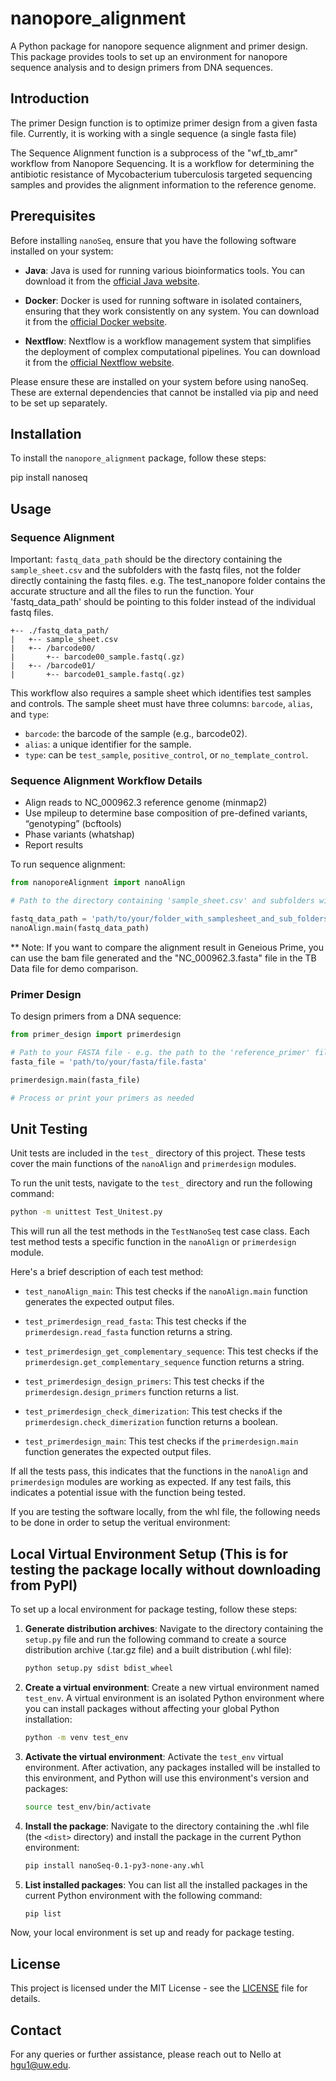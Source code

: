 
# nanopore_alignment

A Python package for nanopore sequence alignment and primer design. This package provides tools to set up an environment for nanopore sequence analysis and to design primers from DNA sequences.

## Introduction

The primer Design function is to optimize primer design from a given fasta file. Currently, it is working with a single sequence (a single fasta file)


The Sequence Alignment function is a subprocess of the "wf_tb_amr" workflow from Nanopore Sequencing. It is a workflow for determining the antibiotic resistance of Mycobacterium tuberculosis targeted sequencing samples and provides the alignment information to the reference genome.
## Prerequisites

Before installing `nanoSeq`, ensure that you have the following software installed on your system:


- **Java**: Java is used for running various bioinformatics tools. You can download it from the [official Java website](https://www.java.com/en/download/).

- **Docker**: Docker is used for running software in isolated containers, ensuring that they work consistently on any system. You can download it from the [official Docker website](https://www.docker.com/products/docker-desktop).

- **Nextflow**: Nextflow is a workflow management system that simplifies the deployment of complex computational pipelines. You can download it from the [official Nextflow website](https://www.nextflow.io/).

Please ensure these are installed on your system before using nanoSeq.
These are external dependencies that cannot be installed via pip and need to be set up separately.




## Installation

To install the `nanopore_alignment` package, follow these steps:

   pip install nanoseq

## Usage

### Sequence Alignment

Important: `fastq_data_path` should be the directory containing the `sample_sheet.csv` and the subfolders with the fastq files, not the folder directly containing the fastq files.
e.g. The test_nanopore folder contains the accurate structure and all the files to run the function. Your 'fastq_data_path' should be pointing to this folder instead of the individual fastq files.
```
+-- ./fastq_data_path/
|   +-- sample_sheet.csv
|   +-- /barcode00/
|       +-- barcode00_sample.fastq(.gz)
|   +-- /barcode01/
|       +-- barcode01_sample.fastq(.gz)
```

This workflow also requires a sample sheet which identifies test samples and controls. The sample sheet must have three columns: `barcode`, `alias`, and `type`:
- `barcode`: the barcode of the sample (e.g., barcode02).
- `alias`: a unique identifier for the sample.
- `type`: can be `test_sample`, `positive_control`, or `no_template_control`.

### Sequence Alignment Workflow Details

- Align reads to NC_000962.3 reference genome (minmap2)
- Use mpileup to determine base composition of pre-defined variants, “genotyping” (bcftools)
- Phase variants (whatshap)
- Report results

To run sequence alignment:

```python
from nanoporeAlignment import nanoAlign

# Path to the directory containing 'sample_sheet.csv' and subfolders with fastq files

fastq_data_path = 'path/to/your/folder_with_samplesheet_and_sub_folders'
nanoAlign.main(fastq_data_path)
```

** Note: If you want to compare the alignment result in Geneious Prime, you can use the bam file generated and the "NC_000962.3.fasta" file in the TB Data file for demo comparison.


### Primer Design

To design primers from a DNA sequence:

```python
from primer_design import primerdesign

# Path to your FASTA file - e.g. the path to the 'reference_primer' file in the 'test_primer' folder
fasta_file = 'path/to/your/fasta/file.fasta'

primerdesign.main(fasta_file)

# Process or print your primers as needed


```
## Unit Testing

Unit tests are included in the `test_` directory of this project. These tests cover the main functions of the `nanoAlign` and `primerdesign` modules.

To run the unit tests, navigate to the `test_` directory and run the following command:

```bash
python -m unittest Test_Unitest.py
```

This will run all the test methods in the `TestNanoSeq` test case class. Each test method tests a specific function in the `nanoAlign` or `primerdesign` module.

Here's a brief description of each test method:

- `test_nanoAlign_main`: This test checks if the `nanoAlign.main` function generates the expected output files.

- `test_primerdesign_read_fasta`: This test checks if the `primerdesign.read_fasta` function returns a string.

- `test_primerdesign_get_complementary_sequence`: This test checks if the `primerdesign.get_complementary_sequence` function returns a string.

- `test_primerdesign_design_primers`: This test checks if the `primerdesign.design_primers` function returns a list.

- `test_primerdesign_check_dimerization`: This test checks if the `primerdesign.check_dimerization` function returns a boolean.

- `test_primerdesign_main`: This test checks if the `primerdesign.main` function generates the expected output files.

If all the tests pass, this indicates that the functions in the `nanoAlign` and `primerdesign` modules are working as expected. If any test fails, this indicates a potential issue with the function being tested.


If you are testing the software locally, from the whl file, the following needs to be done in order to setup the veritual environment:

## Local Virtual Environment Setup (This is for testing the package locally without downloading from PyPI) 

To set up a local environment for package testing, follow these steps:

1. **Generate distribution archives**: Navigate to the directory containing the `setup.py` file and run the following command to create a source distribution archive (.tar.gz file) and a built distribution (.whl file):

    ```bash
    python setup.py sdist bdist_wheel
    ```

2. **Create a virtual environment**: Create a new virtual environment named `test_env`. A virtual environment is an isolated Python environment where you can install packages without affecting your global Python installation:

    ```bash
    python -m venv test_env
    ```

3. **Activate the virtual environment**: Activate the `test_env` virtual environment. After activation, any packages installed will be installed to this environment, and Python will use this environment's version and packages:

    ```bash
    source test_env/bin/activate
    ```

4. **Install the package**: Navigate to the directory containing the .whl file (the `<dist>` directory) and install the package in the current Python environment:

    ```bash
    pip install nanoSeq-0.1-py3-none-any.whl
    ```
    
5. **List installed packages**: You can list all the installed packages in the current Python environment with the following command:

    ```bash
    pip list
    ```


Now, your local environment is set up and ready for package testing.

## License

This project is licensed under the MIT License - see the [LICENSE](https://github.com/hgu1uw/UW_BIOEN537/blob/71fcb6fdbf6b4f99d18303e0e0bb32ac0ee0acbd/LICENSE) file for details.

## Contact

For any queries or further assistance, please reach out to Nello at hgu1@uw.edu.
